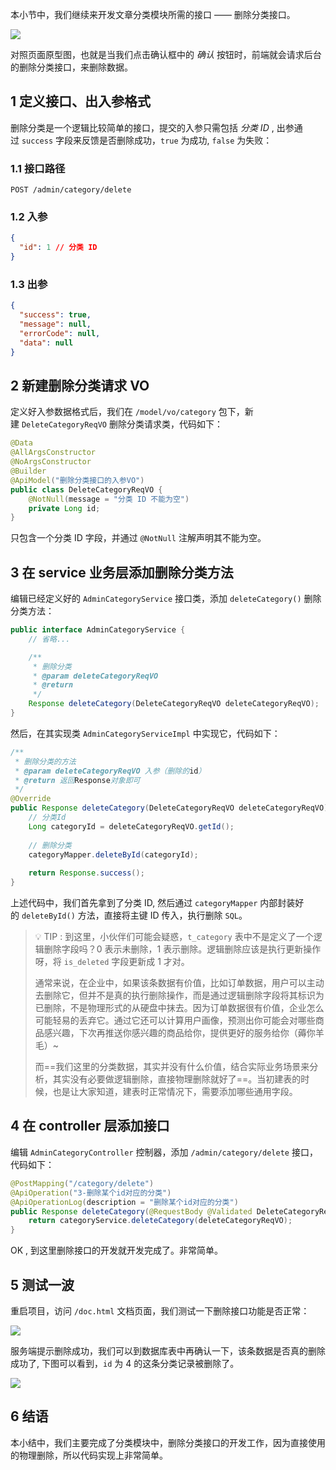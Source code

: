 本小节中，我们继续来开发文章分类模块所需的接口 —— 删除分类接口。

![](https://img.quanxiaoha.com/quanxiaoha/169517848846168)

对照页面原型图，也就是当我们点击确认框中的 _确认_ 按钮时，前端就会请求后台的删除分类接口，来删除数据。

## 1 定义接口、出入参格式

删除分类是一个逻辑比较简单的接口，提交的入参只需包括 _分类 ID_ , 出参通过 `success` 字段来反馈是否删除成功，`true` 为成功, `false` 为失败：

### 1.1 接口路径

```http
POST /admin/category/delete
```

### 1.2 入参

```json
{
  "id": 1 // 分类 ID
}
```

### 1.3 出参

```json
{
  "success": true,
  "message": null,
  "errorCode": null,
  "data": null
}
```

## 2 新建删除分类请求 VO

定义好入参数据格式后，我们在 `/model/vo/category` 包下，新建 `DeleteCategoryReqVO` 删除分类请求类，代码如下：

```java
@Data  
@AllArgsConstructor  
@NoArgsConstructor  
@Builder  
@ApiModel("删除分类接口的入参VO")  
public class DeleteCategoryReqVO {  
    @NotNull(message = "分类 ID 不能为空")  
    private Long id;  
}
```

只包含一个分类 ID 字段，并通过 `@NotNull` 注解声明其不能为空。

## 3 在 service 业务层添加删除分类方法

编辑已经定义好的 `AdminCategoryService` 接口类，添加 `deleteCategory()` 删除分类方法：

```java
public interface AdminCategoryService {
    // 省略...

    /**
     * 删除分类
     * @param deleteCategoryReqVO
     * @return
     */
    Response deleteCategory(DeleteCategoryReqVO deleteCategoryReqVO);
}
```

然后，在其实现类 `AdminCategoryServiceImpl` 中实现它，代码如下：

```java
/**  
 * 删除分类的方法  
 * @param deleteCategoryReqVO 入参（删除的id）  
 * @return 返回Response对象即可  
 */  
@Override  
public Response deleteCategory(DeleteCategoryReqVO deleteCategoryReqVO) {  
    // 分类Id  
    Long categoryId = deleteCategoryReqVO.getId();  
  
    // 删除分类  
    categoryMapper.deleteById(categoryId);  
  
    return Response.success();  
}
```

上述代码中，我们首先拿到了分类 ID, 然后通过 `categoryMapper` 内部封装好的 `deleteById()` 方法，直接将主键 ID 传入，执行删除 `SQL`。

> 💡 TIP : 到这里，小伙伴们可能会疑惑，`t_category` 表中不是定义了一个逻辑删除字段吗？0 表示未删除，1 表示删除。逻辑删除应该是执行更新操作呀，将 `is_deleted` 字段更新成 1 才对。
> 
> 通常来说，在企业中，如果该条数据有价值，比如订单数据，用户可以主动去删除它，但并不是真的执行删除操作，而是通过逻辑删除字段将其标识为已删除，不是物理形式的从硬盘中抹去。因为订单数据很有价值，企业怎么可能轻易的丢弃它。通过它还可以计算用户画像，预测出你可能会对哪些商品感兴趣，下次再推送你感兴趣的商品给你，提供更好的服务给你（薅你羊毛）~
> 
> 而==我们这里的分类数据，其实并没有什么价值，结合实际业务场景来分析，其实没有必要做逻辑删除，直接物理删除就好了==。当初建表的时候，也是让大家知道，建表时正常情况下，需要添加哪些通用字段。

## 4 在 controller 层添加接口

编辑 `AdminCategoryController` 控制器，添加 `/admin/category/delete` 接口，代码如下：

```java
@PostMapping("/category/delete")  
@ApiOperation("3-删除某个id对应的分类")  
@ApiOperationLog(description = "删除某个id对应的分类")  
public Response deleteCategory(@RequestBody @Validated DeleteCategoryReqVO deleteCategoryReqVO){ 
    return categoryService.deleteCategory(deleteCategoryReqVO);  
}
```

OK , 到这里删除接口的开发就开发完成了。非常简单。

## 5 测试一波

重启项目，访问 `/doc.html` 文档页面，我们测试一下删除接口功能是否正常：

![](https://img.quanxiaoha.com/quanxiaoha/169519350225654)

服务端提示删除成功，我们可以到数据库表中再确认一下，该条数据是否真的删除成功了, 下图可以看到，`id` 为 4 的这条分类记录被删除了。

![](https://img.quanxiaoha.com/quanxiaoha/169519431901727)

## 6 结语

本小结中，我们主要完成了分类模块中，删除分类接口的开发工作，因为直接使用的物理删除，所以代码实现上非常简单。
